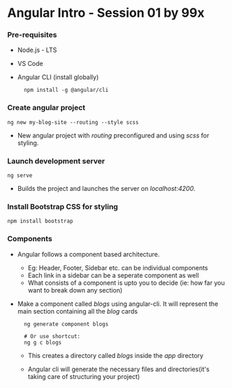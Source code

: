 # Angular Intro - Session 01 by 99x

### Pre-requisites

* Node.js - LTS
* VS Code
* Angular CLI (install globally)

        npm install -g @angular/cli

### Create angular project

    ng new my-blog-site --routing --style scss

* New angular project with *routing* preconfigured and using *scss* for styling.

### Launch development server

    ng serve

*  Builds the project and launches the server on *localhost:4200*.

### Install Bootstrap CSS for styling

    npm install bootstrap

### Components

* Angular follows a component based architecture.
  - Eg: Header, Footer, Sidebar etc. can be individual components
  - Each link in a sidebar can be a seperate component as well
  - What consists of a component is upto you to decide (ie: how far you want to break down any section)

* Make a component called *blogs* using angular-cli. It will represent the main section containing all the *blog* cards

        ng generate component blogs

        # Or use shortcut:
        ng g c blogs

  - This creates a directory called *blogs* inside the *app* directory

  - Angular cli will generate the necessary files and directories(it's taking care of structuring your project)